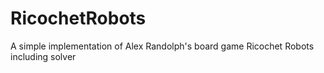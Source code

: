 RicochetRobots
==============

A simple implementation of Alex Randolph's board game Ricochet Robots including solver
